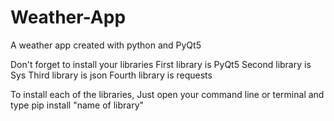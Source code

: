 # Weather-App
A weather app created with python and PyQt5

Don't forget to install your libraries 
First library is PyQt5 
Second library is Sys
Third library is json
Fourth library is requests 

To install each of the libraries, Just open your command line or terminal and type pip install "name of library"
